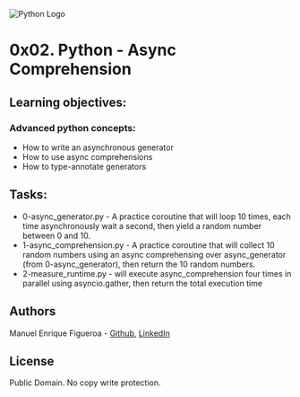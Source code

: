 ![Python Logo](https://external-content.duckduckgo.com/iu/?u=https%3A%2F%2Fpluralsight.imgix.net%2Fpaths%2Fpython-7be70baaac.png&f=1&nofb=1)
# 0x02. Python - Async Comprehension


## Learning objectives: 
### Advanced python concepts:
* How to write an asynchronous generator
* How to use async comprehensions
* How to type-annotate generators

## Tasks:

* 0-async_generator.py - A practice coroutine that will loop 10 times, each time asynchronously wait a second, then yield a random number between 0 and 10.
* 1-async_comprehension.py - A practice coroutine that will collect 10 random numbers using an async comprehensing over async_generator (from 0-async_generator), then return the 10 random numbers.
* 2-measure_runtime.py -      will execute async_comprehension four times in parallel using asyncio.gather, then return the total execution time

## Authors
Manuel Enrique Figueroa - [Github](https://github.com/FicusCarica308), [LinkedIn](https://www.linkedin.com/in/manuel-figueroa-292216215)

## License
Public Domain. No copy write protection.
